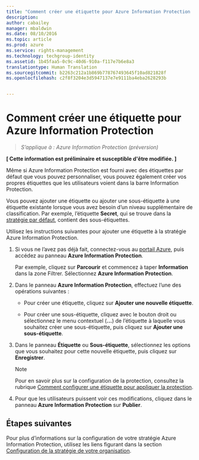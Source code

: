 ```yaml
---
title: "Comment créer une étiquette pour Azure Information Protection | Azure Rights Management"
description: 
author: cabailey
manager: mbaldwin
ms.date: 08/10/2016
ms.topic: article
ms.prod: azure
ms.service: rights-management
ms.technology: techgroup-identity
ms.assetid: 1b45faa5-0c9c-40d6-910a-f117e7b6e8a3
translationtype: Human Translation
ms.sourcegitcommit: b2263c212a1b869b778767493645f10ad821828f
ms.openlocfilehash: c2f8f3204e3d5947137e7e9111ba4eba2628293b


---
```


# Comment créer une étiquette pour Azure Information Protection

>*S’applique à : Azure Information Protection (préversion)*

**[ Cette information est préliminaire et susceptible d'être modifiée. ]**

Même si Azure Information Protection est fourni avec des étiquettes par défaut que vous pouvez personnaliser, vous pouvez également créer vos propres étiquettes que les utilisateurs voient dans la barre Information Protection.

Vous pouvez ajouter une étiquette ou ajouter une sous-étiquette à une étiquette existante lorsque vous avez besoin d’un niveau supplémentaire de classification. Par exemple, l’étiquette **Secret**, qui se trouve dans la [stratégie par défaut](configure-policy-default.md), contient des sous-étiquettes.

Utilisez les instructions suivantes pour ajouter une étiquette à la stratégie Azure Information Protection.

1. Si vous ne l’avez pas déjà fait, connectez-vous au [portail Azure](https://portal.azure.com), puis accédez au panneau **Azure Information Protection**. 
    
    Par exemple, cliquez sur **Parcourir** et commencez à taper **Information** dans la zone Filtrer. Sélectionnez **Azure Information Protection**.

2. Dans le panneau **Azure Information Protection**, effectuez l’une des opérations suivantes :

    - Pour créer une étiquette, cliquez sur **Ajouter une nouvelle étiquette**.

    - Pour créer une sous-étiquette, cliquez avec le bouton droit ou sélectionnez le menu contextuel (**...**) de l’étiquette à laquelle vous souhaitez créer une sous-étiquette, puis cliquez sur **Ajouter une sous-étiquette**.

3. Dans le panneau **Étiquette** ou **Sous-étiquette**, sélectionnez les options que vous souhaitez pour cette nouvelle étiquette, puis cliquez sur **Enregistrer**.

    > [!NOTE]
    >Pour en savoir plus sur la configuration de la protection, consultez la rubrique [Comment configurer une étiquette pour appliquer la protection](configure-policy-protection.md).

4. Pour que les utilisateurs puissent voir ces modifications, cliquez dans le panneau **Azure Information Protection** sur **Publier**.

## Étapes suivantes

Pour plus d’informations sur la configuration de votre stratégie Azure Information Protection, utilisez les liens figurant dans la section [Configuration de la stratégie de votre organisation](configure-policy.md#configuring-your-organization-s-policy).  





<!--HONumber=Aug16_HO2-->


